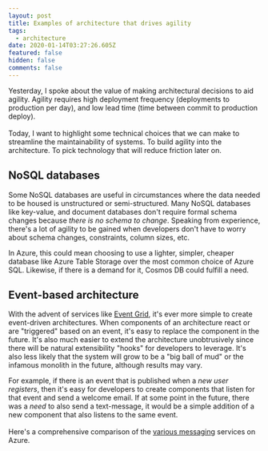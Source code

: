 ```yaml
---
layout: post
title: Examples of architecture that drives agility
tags:
  - architecture
date: 2020-01-14T03:27:26.605Z
featured: false
hidden: false
comments: false
---
```

Yesterday, I spoke about the value of making architectural decisions to aid agility. Agility requires high deployment frequency (deployments to production per day), and low lead time (time between commit to production deploy). \
\
Today, I want to highlight some technical choices that we can make to streamline the maintainability of systems. To build agility into the architecture. To pick technology that will reduce friction later on.

## NoSQL databases

Some NoSQL databases are useful in circumstances where the data needed to be housed is unstructured or semi-structured. Many NoSQL databases like key-value, and document databases don't require formal schema changes because *there is no schema to change*. Speaking from experience, there's a lot of agility to be gained when developers don't have to worry about schema changes, constraints, column sizes, etc.

In Azure, this could mean choosing to use a lighter, simpler, cheaper database like Azure Table Storage over the most common choice of Azure SQL. Likewise, if there is a demand for it, Cosmos DB could fulfill a need.

## Event-based architecture

With the advent of services like [Event Grid](https://docs.microsoft.com/en-us/archive/msdn-magazine/2018/february/azure-event-driven-architecture-in-the-cloud-with-azure-event-grid), it's ever more simple to create event-driven architectures. When components of an architecture react or are "triggered" based on an event, it's easy to replace the component in the future. It's also much easier to extend the architecture unobtrusively since there will be natural extensibility "hooks" for developers to leverage. It's also less likely that the system will grow to be a "big ball of mud" or the infamous monolith in the future, although results may vary.

For example, if there is an event that is published when a *new user registers*, then it's easy for developers to create components that listen for that event and send a welcome email. If at some point in the future, there was a *need* to also send a text-message, it would be a simple addition of a new component that also listens to the same event. \
\
Here's a comprehensive comparison of the [various messaging](https://docs.microsoft.com/en-us/azure/event-grid/compare-messaging-services) services on Azure.
